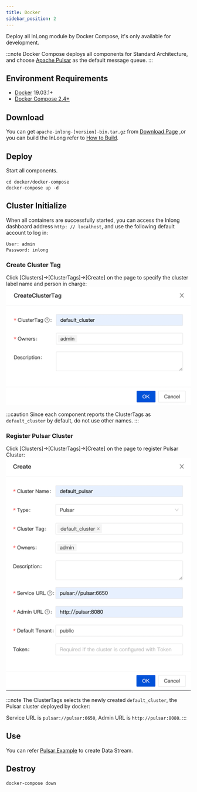 ```yaml
---
title: Docker
sidebar_position: 2
---
```


Deploy all InLong module by Docker Compose, it's only available for development. 

:::note
Docker Compose deploys all components for Standard Architecture, and choose [Apache Pulsar](https://pulsar.apache.org/docs/concepts-overview) as the default message queue.
:::

## Environment Requirements
- [Docker](https://docs.docker.com/engine/install/) 19.03.1+
- [Docker Compose 2.4+](https://docs.docker.com/compose/install/other/#on-linux)

## Download
You can get `apache-inlong-[version]-bin.tar.gz` from [Download Page](https://inlong.apache.org/download) ,or you can build the InLong refer to [How to Build](quick_start/how_to_build.md).

## Deploy
Start all components.
```shell
cd docker/docker-compose
docker-compose up -d
```

## Cluster Initialize
When all containers are successfully started, you can access the Inlong dashboard address `http: // localhost`, and use the following default account to log in:
```
User: admin
Password: inlong
```

### Create Cluster Tag
Click [Clusters]->[ClusterTags]->[Create] on the page to specify the cluster label name and person in charge:
![](img/create_cluster_tag.png)

:::caution
Since each component reports the ClusterTags as `default_cluster` by default, do not use other names.
:::

### Register Pulsar Cluster
Click [Clusters]->[ClusterTags]->[Create] on the page to register Pulsar Cluster:
![](img/create_pulsar_cluster.png)

:::note
The ClusterTags selects the newly created `default_cluster`, the Pulsar cluster deployed by docker:

Service URL is `pulsar://pulsar:6650`, Admin URL is `http://pulsar:8080`.
:::

## Use
You can refer [Pulsar Example](quick_start/pulsar_example.md) to create Data Stream.

## Destroy
```shell
docker-compose down
```
